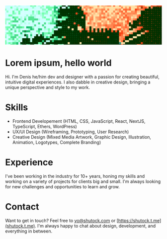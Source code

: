 ![cover](https://github.com/shutock/shutock/blob/a74db3ed4173c952fee0de3bb9a32e07c13d2a0c/cover.png)

# Lorem ipsum, hello world

Hi. I'm Denis he/him dev and designer with a passion for creating beautiful, intuitive digital experiences. I also dabble in creative design, bringing a unique perspective and style to my work.

# Skills

- Frontend Developement (HTML, CSS, JavaScript, React, NextJS, TypeScript, Ethers, WordPress)
- UX/UI Design (Wireframing, Prototyping, User Research)
- Creative Design (Mixed Media Artwork, Graphic Design, Illustration, Animation, Logotypes, Complete Branding)

# Experience

I've been working in the industry for 10+ years, honing my skills and working on a variety of projects for clients big and small. I'm always looking for new challenges and opportunities to learn and grow.

# Contact

Want to get in touch? Feel free to [yo@shutock.com](mailto:yo@shutock.com) or [https://shutock.t.me](shutock.t.me). I'm always happy to chat about design, development, and everything in between.
